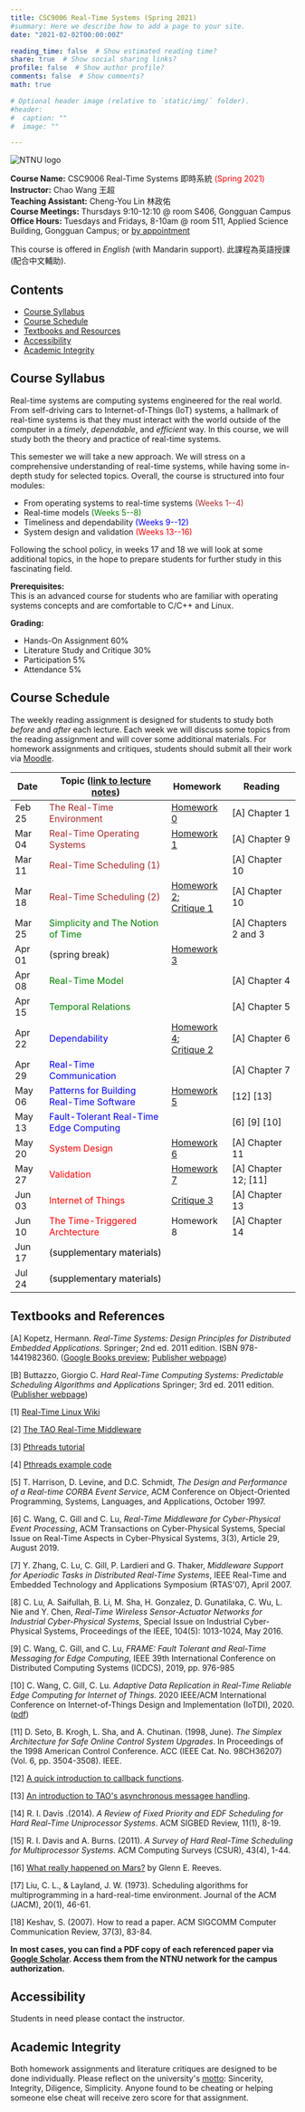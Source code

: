 ```yaml
---
title: CSC9006 Real-Time Systems (Spring 2021)
#summary: Here we describe how to add a page to your site.
date: "2021-02-02T00:00:00Z"

reading_time: false  # Show estimated reading time?
share: true  # Show social sharing links?
profile: false  # Show author profile?
comments: false  # Show comments?
math: true

# Optional header image (relative to `static/img/` folder).
#header:
#  caption: ""
#  image: ""

---
```


![NTNU logo](../../img/ntnu_logo.png)

**Course Name:** CSC9006 Real-Time Systems 即時系統 <span style="color:red">(Spring 2021)</span>  
**Instructor:** Chao Wang 王超  
**Teaching Assistant:** Cheng-You Lin 林政佑  
**Course Meetings:** Thursdays 9:10-12:10 @ room S406, Gongguan Campus  
**Office Hours:** Tuesdays and Fridays, 8-10am  @ room 511, Applied Science Building, Gongguan Campus; or [by appointment](mailto:cw@ntnu.edu.tw)  

This course is offered in _English_ (with Mandarin support). 此課程為英語授課 (配合中文輔助).

## Contents

* [Course Syllabus](#syllabus) <a name="syllabus"></a>
* [Course Schedule](#schedule)
* [Textbooks and Resources](#resource)
* [Accessibility](#accessibility)
* [Academic Integrity](#accessibility)

## Course Syllabus
Real-time systems are computing systems engineered for the real world.
From self-driving cars to Internet-of-Things (IoT) systems,
a hallmark of real-time systems is that they must interact with
the world outside of the computer
in a _timely_, _dependable_, and _efficient_ way.
In this course,
we will study both the theory and practice of
real-time systems.

This semester we will take a new approach.
We will stress on a comprehensive understanding
of real-time systems, while having some in-depth study
for selected topics.
Overall, the course is structured into four modules:
* From operating systems to real-time systems <span style="color:brown">(Weeks 1--4)</span>
* Real-time models <span style="color:green">(Weeks 5--8)</span>
* Timeliness and dependability <span style="color:blue">(Weeks 9--12)</span>
* System design and validation <span style="color:red">(Weeks 13--16)</span>

Following the school policy, in weeks 17 and 18
we will look at some additional topics,
in the hope to prepare students for further study
in this fascinating field.

**Prerequisites:**  
This is an advanced course for students
who are familiar with operating systems concepts
and are comfortable to C/C++ and Linux.

**Grading:**  
* Hands-On Assignment 60%  
* Literature Study and Critique 30%<a name="schedule"></a>  
* Participation 5%  
* Attendance 5%  

## Course Schedule
The weekly reading assignment is designed for
students to study both _before_ and _after_ each lecture.
Each week we will discuss some topics from the reading assignment
and will cover some additional materials.
For homework assignments and critiques,
students should submit all their work via [Moodle](https://moodle.ntnu.edu.tw/).

| Date | Topic ([link to lecture notes](https://github.com/wangc86/csc9006/blob/master/lectures)) | Homework | Reading | 
| ---  | --- | --- | --- |
| Feb 25 | <span style="color:brown">The Real-Time Environment</span> | [Homework 0](https://github.com/wangc86/csc9006/blob/master/hw0.pdf) | [A] Chapter 1 | 
| Mar 04 | <span style="color:brown">Real-Time Operating Systems</span> | [Homework 1](https://github.com/wangc86/csc9006/blob/master/hw1.pdf) | [A] Chapter 9 | 
| Mar 11 | <span style="color:brown">Real-Time Scheduling (1)</span> | | [A] Chapter 10 | 
| Mar 18 | <span style="color:brown">Real-Time Scheduling (2)</span> | [Homework 2](https://github.com/wangc86/csc9006/blob/master/homework%202%20resources/hw2.pdf);<br>[Critique 1](https://github.com/wangc86/csc9006/blob/master/critique1.pdf) | [A] Chapter 10 |
| Mar 25 | <span style="color:green">Simplicity and The Notion of Time</span> |  | [A] Chapters 2 and 3 |
| Apr 01 | (spring break) | [Homework 3](https://github.com/wangc86/csc9006/blob/master/homework%203%20resources/hw3.pdf) |  |
| Apr 08 | <span style="color:green">Real-Time Model</span> |  | [A] Chapter 4 |
| Apr 15 | <span style="color:green">Temporal Relations</span> |  | [A] Chapter 5 |
| Apr 22 | <span style="color:blue">Dependability</span> | [Homework 4](https://github.com/wangc86/csc9006/blob/master/hw4.pdf);<br>[Critique 2](https://github.com/wangc86/csc9006/blob/master/critique2.pdf) | [A] Chapter 6 |
| Apr 29 | <span style="color:blue">Real-Time Communication</span> | | [A] Chapter 7 |
| May 06 | <span style="color:blue">Patterns for Building Real-Time Software</span> | [Homework 5](https://github.com/wangc86/csc9006/blob/master/hw5.pdf) | [12] [13] |
| May 13 | <span style="color:blue">Fault-Tolerant Real-Time Edge Computing</span> | | [6] [9] [10]|
| May 20 | <span style="color:red">System Design</span> | [Homework 6](https://github.com/wangc86/csc9006/blob/master/hw6.pdf) | [A] Chapter 11 |
| May 27 | <span style="color:red">Validation</span> | [Homework 7](https://github.com/wangc86/csc9006/blob/master/hw7.pdf) | [A] Chapter 12; [11] |
| Jun 03 | <span style="color:red">Internet of Things</span> | [Critique 3](https://github.com/wangc86/csc9006/blob/master/critique3.pdf) | [A] Chapter 13 |
| Jun 10 | <span style="color:red">The Time-Triggered Archtecture</span> | Homework 8 | [A] Chapter 14 <a name="resource"></a>|
| Jun 17 | <span style="color:black">(supplementary materials)</span> |  |  |
| Jul 24 | <span style="color:black">(supplementary materials)</span> |  |  |

## Textbooks and References

[A] Kopetz, Hermann. _Real-Time Systems: Design Principles for Distributed Embedded Applications_. Springer; 2nd ed. 2011 edition. ISBN 978-1441982360. ([Google Books preview](https://books.google.com.tw/books?hl=zh-TW&lr=&id=oJZsvEawlAMC&oi=fnd&pg=PR3&dq=Real-Time+Systems:+Design+Principles+for+Distributed+Embedded+Applications&ots=nMrNn5LB9z&sig=kBRT4x6xnRBh8e-jTTGcC4VCI_k&redir_esc=y#v=onepage&q=Real-Time%20Systems%3A%20Design%20Principles%20for%20Distributed%20Embedded%20Applications&f=false); [Publisher webpage](https://www.springer.com/gp/book/9781441982360))

[B] Buttazzo, Giorgio C. _Hard Real-Time Computing Systems: Predictable Scheduling Algorithms and Applications_ Springer; 3rd ed. 2011 edition. ([Publisher webpage](https://www.springer.com/gp/book/9781461406754))

[1] [Real-Time Linux Wiki](https://rt.wiki.kernel.org/index.php/Frequently_Asked_Questions)

[2] [The TAO Real-Time Middleware](http://www.dre.vanderbilt.edu/~schmidt/TAO.html)

[3] [Pthreads tutorial](https://randu.org/tutorials/threads/)

[4] [Pthreads example code](https://resources.oreilly.com/examples/9781565921153/)

[5] T. Harrison, D. Levine, and D.C. Schmidt, _The Design and Performance of a Real-time CORBA Event Service_, ACM Conference on Object-Oriented Programming, Systems, Languages, and Applications, October 1997. 

[6] C. Wang, C. Gill and C. Lu, _Real-Time Middleware for Cyber-Physical Event Processing_, ACM Transactions on Cyber-Physical Systems, Special Issue on Real-Time Aspects in Cyber-Physical Systems, 3(3), Article 29, August 2019.

[7] Y. Zhang, C. Lu, C. Gill, P. Lardieri and G. Thaker, _Middleware Support for Aperiodic Tasks in Distributed Real-Time Systems_, IEEE Real-Time and Embedded Technology and Applications Symposium (RTAS'07), April 2007.

[8] C. Lu, A. Saifullah, B. Li, M. Sha, H. Gonzalez, D. Gunatilaka, C. Wu, L. Nie and Y. Chen, _Real-Time Wireless Sensor-Actuator Networks for Industrial Cyber-Physical Systems_, Special Issue on Industrial Cyber-Physical Systems, Proceedings of the IEEE, 104(5): 1013-1024, May 2016. 

[9] C. Wang, C. Gill, and C. Lu, _FRAME: Fault Tolerant and Real-Time Messaging for Edge Computing_, IEEE 39th International Conference on Distributed Computing Systems (ICDCS), 2019, pp. 976-985
<a name="accessibility"></a>

[10] C. Wang, C. Gill, C. Lu. _Adaptive Data Replication in Real-Time Reliable Edge Computing for Internet of Things._ 2020 IEEE/ACM International Conference on Internet-of-Things Design and Implementation (IoTDI), 2020. ([pdf](https://wangc86.github.io/publication/iotdi20/iotdi20.pdf))

[11] D. Seto, B. Krogh, L. Sha, and A. Chutinan. (1998, June). _The Simplex Architecture for Safe Online Control System Upgrades_. In Proceedings of the 1998 American Control Conference. ACC (IEEE Cat. No. 98CH36207) (Vol. 6, pp. 3504-3508). IEEE.

[12] [A quick introduction to callback functions](https://developer.mozilla.org/en-US/docs/Glossary/Callback_function).

[13] [An introduction to TAO's asynchronous messagee handling](https://objectcomputing.com/resources/publications/mnb/an-introduction-to-taos-asynchronous-message-handling).

[14] R. I. Davis .(2014). _A Review of Fixed Priority and EDF Scheduling for Hard Real-Time Uniprocessor Systems_. ACM SIGBED Review, 11(1), 8-19.

[15] R. I. Davis and A. Burns. (2011). _A Survey of Hard Real-Time Scheduling for Multiprocessor Systems_. ACM Computing Surveys (CSUR), 43(4), 1-44.

[16] [What really happened on Mars?](https://www.cs.unc.edu/~anderson/teach/comp790/papers/mars_pathfinder_long_version.html) by Glenn E. Reeves.

[17] Liu, C. L., & Layland, J. W. (1973). Scheduling algorithms for multiprogramming in a hard-real-time environment. Journal of the ACM (JACM), 20(1), 46-61.

[18] Keshav, S. (2007). How to read a paper. ACM SIGCOMM Computer Communication Review, 37(3), 83-84.

**In most cases, you can find a PDF copy of each referenced paper via [Google Scholar](https://scholar.google.com/). Access them from the NTNU network for the campus authorization.**

## Accessibility
<a name="integrity"></a>
Students in need please contact the instructor.

## Academic Integrity
Both homework assignments and
literature critiques are designed to be done individually.
Please reflect on the university's [motto](http://archives.lib.ntnu.edu.tw/c2/c2_1.jsp): Sincerity, Integrity, Diligence, Simplicity. Anyone found to be cheating or helping someone else cheat will receive zero score for that assignment.


